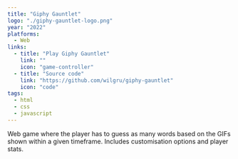 ```yaml
---
title: "Giphy Gauntlet"
logo: "./giphy-gauntlet-logo.png"
year: "2022"
platforms:
  - Web
links:
  - title: "Play Giphy Gauntlet"
    link: ""
    icon: "game-controller"
  - title: "Source code"
    link: "https://github.com/wilgru/giphy-gauntlet"
    icon: "code"
tags:
  - html
  - css
  - javascript
---
```


Web game where the player has to guess as many words based on the GIFs shown within a given timeframe. Includes customisation options and player stats.